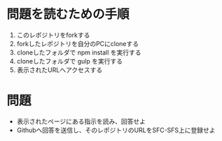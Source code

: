 # 問題を読むための手順

1. このレポジトリをforkする
2. forkしたレポジトリを自分のPCにcloneする
3. cloneしたフォルダで npm install を実行する
4. cloneしたフォルダで gulp を実行する
5. 表示されたURLへアクセスする

# 問題

* 表示されたページにある指示を読み、回答せよ
* Githubへ回答を送信し、そのレポジトリのURLをSFC-SFS上に登録せよ





